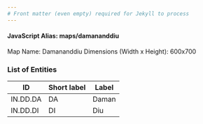 ```yaml
---
# Front matter (even empty) required for Jekyll to process
---
```


#### JavaScript Alias: maps/damananddiu

Map Name: Damananddiu
Dimensions (Width x Height): 600x700





### List of Entities

ID | Short label | Label
---|---|---|
IN.DD.DA|DA|Daman
IN.DD.DI|DI|Diu

